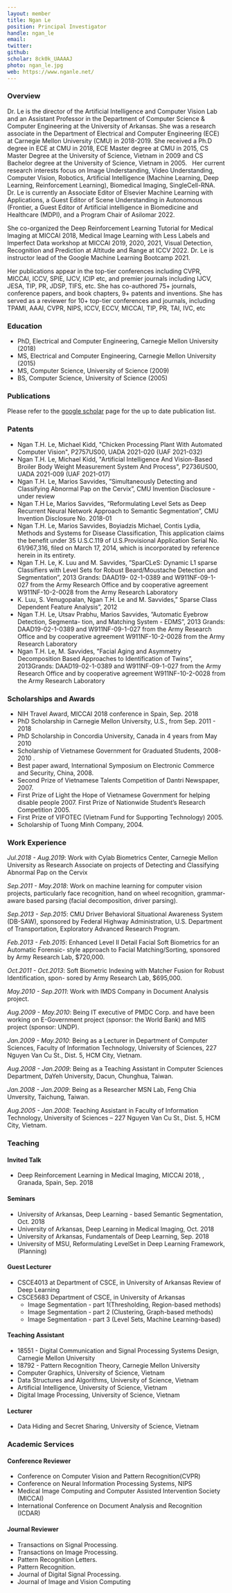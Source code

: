 ```yaml
---
layout: member
title: Ngan Le
position: Principal Investigator
handle: ngan_le
email: 
twitter:
github: 
scholar: 8ck0k_UAAAAJ
photo: ngan_le.jpg
web: https://www.nganle.net/
---
```


### Overview
Dr. Le is the director of the Artificial Intelligence and Computer Vision Lab and an Assistant Professor in the Department of Computer Science & Computer Engineering at the University of Arkansas. She was a research associate in the Department of Electrical and Computer Engineering (ECE) at Carnegie Mellon University (CMU) in 2018-2019. She received a Ph.D degree in ECE at CMU in 2018, ECE Master degree at CMU in 2015, CS Master Degree at the University of Science, Vietnam in 2009 and CS Bachelor degree at the University of Science, Vietnam in 2005.
 
Her current research interests focus on Image Understanding, Video Understanding, Computer Vision, Robotics, Artificial Intelligence (Machine Learning, Deep Learning, Reinforcement Learning), Biomedical Imaging, SingleCell-RNA.
 
Dr. Le is currently an  Associate Editor of Elsevier Machine Learning with Applications, a Guest Editor of Scene Understanding in Autonomous (Frontier, a Guest Editor of Artificial intelligence in Biomedicine and Healthcare (MDPI), and a Program Chair of Asilomar 2022. 

She co-organized the Deep Reinforcement Learning Tutorial for Medical Imaging at MICCAI 2018, Medical Image Learning with Less Labels and Imperfect Data workshop at MICCAI 2019, 2020, 2021, Visual Detection, Recognition and Prediction at Altitude and Range at ICCV 2022. Dr. Le is instructor lead of the Google Machine Learning Bootcamp 2021.

Her publications appear in the top-tier conferences including CVPR, MICCAI, ICCV, SPIE, IJCV, ICIP etc, and premier journals including IJCV, JESA, TIP, PR, JDSP, TIFS, etc. She has co-authored 75+ journals, conference papers, and book chapters, 9+ patents and inventions. She has served as a reviewer for 10+ top-tier conferences and journals, including TPAMI, AAAI, CVPR, NIPS, ICCV, ECCV, MICCAI, TIP, PR, TAI, IVC, etc


### Education
- PhD, Electrical and Computer Engineering, Carnegie Mellon University (2018)
- MS, Electrical and Computer Engineering,  Carnegie Mellon University (2015)
- MS, Computer Science, University of Science (2009)
- BS, Computer Science, University of Science (2005)

### Publications
Please refer to the [google scholar](https://scholar.google.com/citations?user=8ck0k_UAAAAJ&hl=en) page for the up to date publication list.

### Patents
- Ngan T.H. Le, Michael Kidd, "Chicken Processing Plant With Automated Computer Vision", P2757US00, UADA 2021-020 (UAF 2021-032)
- Ngan T.H. Le, Michael Kidd, "Artificial Intelligence And Vision-Based Broiler Body Weight Measurement System And Process", P2736US00, UADA 2021-009 (UAF 2021-017)
- Ngan T.H. Le, Marios Savvides, ”Simultaneously Detecting and Classifying Abnormal Pap on the Cervix”, CMU Invention Disclosure - under review
- Ngan T.H Le, Marios Savvides, ”Reformulating Level Sets as Deep Recurrent Neural Network Approach to Semantic Segmentation”, CMU Invention Disclosure No. 2018-01
- Ngan T.H. Le, Marios Savvides, Boyiadzis Michael, Contis Lydia, Methods and Systems for Disease Classification, This application claims the benefit under 35 U.S.C.119 of U.S.Provisional Application Serial No. 61/967,316, filed on March 17, 2014, which is incorporated by reference herein in its entirety.
- Ngan T.H. Le, K. Luu and M. Savvides, ”SparCLeS: Dynamic L1 sparse Classifiers with Level Sets for Robust Beard/Moustache Detection and Segmentation”, 2013 Grands: DAAD19- 02-1-0389 and W911NF-09-1-027 from the Army Research Office and by cooperative agreement W911NF-10-2-0028 from the Army Research Laboratory
- K. Luu, S. Venugopalan, Ngan T.H. Le and M. Savvides,” Sparse Class Dependent Feature Analysis”, 2012
- Ngan T.H. Le, Utsav Prabhu, Marios Savvides, ”Automatic Eyebrow Detection, Segmenta- tion, and Matching System - EDMS”, 2013 Grands: DAAD19-02-1-0389 and W911NF-09-1-027 from the Army Research Office and by cooperative agreement W911NF-10-2-0028 from the Army Research Laboratory
- Ngan T.H. Le, M. Savvides, ”Facial Aging and Asymmetry Decomposition Based Approaches to Identification of Twins”, 2013Grands: DAAD19-02-1-0389 and W911NF-09-1-027 from the Army Research Office and by cooperative agreement W911NF-10-2-0028 from the Army Research Laboratory 

### Scholarships and Awards 
- NIH Travel Award, MICCAI 2018 conference in Spain, Sep. 2018
- PhD Scholarship in Carnegie Mellon University, U.S.,  from Sep. 2011 - 2018
- PhD Scholarship in Concordia University, Canada in 4 years from May 2010 
- Scholarship of Vietnamese Government for Graduated Students, 2008-2010 .
- Best paper award, International Symposium on Electronic Commerce and Security, China, 2008.
- Second Prize of Vietnamese Talents Competition of Dantri Newspaper, 2007.
- First Prize of Light the Hope of Vietnamese Government for helping disable people 2007. First Prize of Nationwide Student’s Research Competition 2005.
- First Prize of VIFOTEC (Vietnam Fund for Supporting Technology) 2005.
- Scholarship of Tuong Minh Company, 2004. 

### Work Experience

*Jul.2018 - Aug.2019*: Work with Cylab Biometrics Center, Carnegie Mellon University as Research Associate on projects of Detecting and Classifying Abnormal Pap on the Cervix

*Sep.2011 - May.2018*: Work on machine learning for computer vision projects, particularly face recognition, hand on wheel recognition, grammar-aware based parsing (facial decomposition, driver parsing).

*Sep.2013 - Sep.2015*: CMU Driver Behavioral Situational Awareness System (DB-SAW), sponsored by Federal Highway Administration, U.S. Department of Transportation, Exploratory Advanced Research Program.

*Feb.2013 - Feb.2015*: Enhanced Level II Detail Facial Soft Biometrics for an Automatic Forensic- style approach to Facial Matching/Sorting, sponsored by Army Research Lab, $720,000.

*Oct.2011 - Oct.2013*: Soft Biometric Indexing with Matcher Fusion for Robust Identification, spon- sored by Army Research Lab, $695,000.

*May.2010 - Sep.2011*: Work with IMDS Company in Document Analysis project.

*Aug.2009 - May.2010*: Being IT executive of PMDC Corp. and have been working on E-Government project (sponsor: the World Bank) and MIS project (sponsor: UNDP).

*Jan.2009 - May.2010*: Being as a Lecturer in Department of Computer Sciences, Faculty of Information Technology, University of Sciences, 227 Nguyen Van Cu St., Dist. 5, HCM City, Vietnam.

*Aug.2008 - Jan.2009*: Being as a Teaching Assistant in Computer Sciences Department, DaYeh University, Dacun, Chunghua, Taiwan.

*Jan.2008 - Jan.2009*: Being as a Researcher MSN Lab, Feng Chia Unversity, Taichung, Taiwan.

*Aug.2005 - Jan.2008*: Teaching Assistant in Faculty of Information Technology, University of Sciences – 227 Nguyen Van Cu St., Dist. 5, HCM City, Vietnam. 


### Teaching
#### Invited Talk
- Deep Reinforcement Learning in Medical Imaging, MICCAI 2018, , Granada, Spain, Sep. 2018 

#### Seminars
- University of Arkansas, Deep Learning - based Semantic Segmentation, Oct. 2018
- University of Arkansas, Deep Learning in Medical Imaging, Oct. 2018
- University of Arkansas, Fundamentals of Deep Learning, Sep. 2018
- University of MSU, Reformulating LevelSet in Deep Learning Framework, (Planning) 

#### Guest Lecturer 
- CSCE4013 at Department of CSCE, in University of Arkansas Review of Deep Learning
- CSCE5683 Department of CSCE, in University of Arkansas
  - Image Segmentation - part 1(Thresholding, Region-based methods)
  - Image Segmentation - part 2 (Clustering, Graph-based methods)
  - Image Segmentation - part 3 (Level Sets, Machine Learning-based) 

#### Teaching Assistant
- 18551 - Digital Communication and Signal Processing Systems Design, Carnegie Mellon University
- 18792 - Pattern Recognition Theory, Carnegie Mellon University
- Computer Graphics, University of Science, Vietnam 
- Data Structures and Algorithms, University of Science, Vietnam 
- Artificial Intelligence, University of Science, Vietnam 
- Digital Image Processing, University of Science, Vietnam 

#### Lecturer
- Data Hiding and Secret Sharing, University of Science, Vietnam

### Academic Services
#### Conference Reviewer
- Conference on Computer Vision and Pattern Recognition(CVPR)
- Conference on Neural Information Processing Systems, NIPS
- Medical Image Computing and Computer Assisted Intervention Society (MICCAI)
- International Conference on Document Analysis and Recognition (ICDAR)

#### Journal Reviewer
- Transactions on Signal Processing.
- Transactions on Image Processing.
- Pattern Recognition Letters.
- Pattern Recognition.
- Journal of Digital Signal Processing.
- Journal of Image and Vision Computing 

